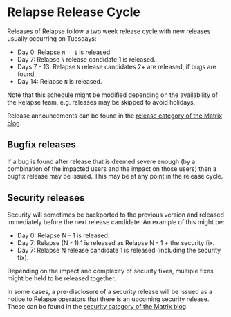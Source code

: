 # Relapse Release Cycle

Releases of Relapse follow a two week release cycle with new releases usually
occurring on Tuesdays:

* Day 0: Relapse `N - 1` is released.
* Day 7: Relapse `N` release candidate 1 is released.
* Days 7 - 13: Relapse `N` release candidates 2+ are released, if bugs are found.
* Day 14: Relapse `N` is released.

Note that this schedule might be modified depending on the availability of the
Relapse team, e.g. releases may be skipped to avoid holidays.

Release announcements can be found in the
[release category of the Matrix blog](https://matrix.org/category/releases).

## Bugfix releases

If a bug is found after release that is deemed severe enough (by a combination
of the impacted users and the impact on those users) then a bugfix release may
be issued. This may be at any point in the release cycle.

## Security releases

Security will sometimes be backported to the previous version and released
immediately before the next release candidate. An example of this might be:

* Day 0: Relapse N - 1 is released.
* Day 7: Relapse (N - 1).1 is released as Relapse N - 1 + the security fix.
* Day 7: Relapse N release candidate 1 is released (including the security fix).

Depending on the impact and complexity of security fixes, multiple fixes might
be held to be released together.

In some cases, a pre-disclosure of a security release will be issued as a notice
to Relapse operators that there is an upcoming security release. These can be
found in the [security category of the Matrix blog](https://matrix.org/category/security).
